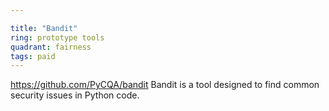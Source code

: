 ```yaml
---

title: "Bandit"
ring: prototype tools
quadrant: fairness
tags: paid
---
```

https://github.com/PyCQA/bandit
Bandit is a tool designed to find common security issues in Python code.
